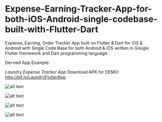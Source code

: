 # Expense-Earning-Tracker-App-for-both-iOS-Android-single-codebase-built-with-Flutter-Dart

Expense, Earning, Order Tracker App built on Flutter & Dart for iOS & Android with Single Code Base for both Android & iOS written in Google Flutter framework and Dart programming language.

Dervied App Example: 

*Laundry Expense Tracker App*
Download APK for DEMO: http://bit.ly/LaundryFlutterApp

![alt text](https://raw.githubusercontent.com/payafterwork/VueFirebaseAuth-Vue-with-Firebase-Authentication/master/img.PNG)

![alt text](https://raw.githubusercontent.com/payafterwork/VueFirebaseAuth-Vue-with-Firebase-Authentication/master/img.PNG)

![alt text](https://raw.githubusercontent.com/payafterwork/VueFirebaseAuth-Vue-with-Firebase-Authentication/master/img.PNG)

![alt text](https://raw.githubusercontent.com/payafterwork/VueFirebaseAuth-Vue-with-Firebase-Authentication/master/img.PNG)


